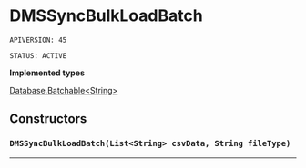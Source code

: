 # DMSSyncBulkLoadBatch

`APIVERSION: 45`

`STATUS: ACTIVE`

**Implemented types**

[Database.Batchable&lt;String&gt;](Database.Batchable&lt;String&gt;)

## Constructors
### `DMSSyncBulkLoadBatch(List<String> csvData, String fileType)`
---
